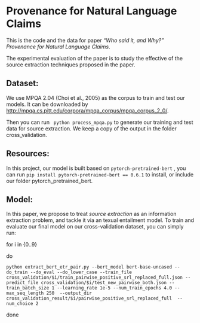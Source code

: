 # Provenance for Natural Language Claims
This is the code and the data for paper *“Who said it, and Why?” Provenance for Natural Language Claims*.

The experimental evaluation of the paper is to study the effective of the source extraction techniques proposed in the paper.

## Dataset:
We use MPQA 2.04 (Choi et al., 2005) as the corpus to train and test our models. It can be downloaded by http://mpqa.cs.pitt.edu/corpora/mpqa_corpus/mpqa_corpus_2_0/.

Then you can run ``` python process_mpqa.py``` to generate our training and test data for source extraction. We keep a copy of the output in the folder cross_validation.

## Resources:
In this project, our model is built based on  ```pytorch-pretrained-bert``` , you can run ```pip install pytorch-pretrained-bert == 0.6.1``` to install, or include our folder pytorch_pretrained_bert.


## Model:
In this paper, we propose to treat *source extraction* as an information extraction problem, and tackle it via an texual entailment model.
To train and evaluate our final model on our cross-validation dataset, you can simply run:

for i in {0..9}

do

	python extract_bert_etr_pair.py --bert_model bert-base-uncased --do_train --do_eval --do_lower_case --train_file cross_validation/$i/train_pairwise_positive_srl_replaced_full.json --predict_file cross_validation/$i/test_new_pairwise_both.json --train_batch_size 1 --learning_rate 1e-5 --num_train_epochs 4.0 --max_seq_length 250  --output_dir cross_validation_result/$i/pairwise_positive_srl_replaced_full  --num_choice 2

done
